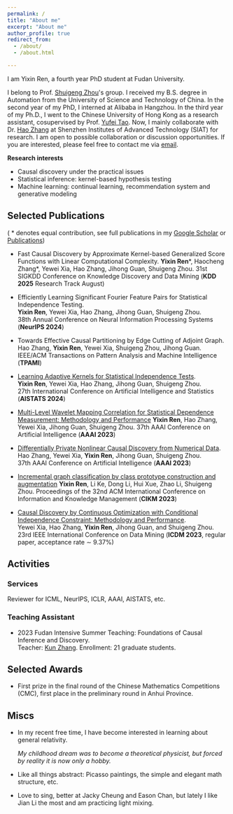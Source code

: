 ```yaml
---
permalink: /
title: "About me"
excerpt: "About me"
author_profile: true
redirect_from: 
  - /about/
  - /about.html

---
```


I am Yixin Ren, a fourth year PhD student at Fudan University. 

I belong to Prof. [Shuigeng Zhou](https://scholar.google.com/citations?user=yAE-Av4AAAAJ&hl=zh-CN)'s group. I received my B.S. degree in Automation from the University of Science and Technology of China. In the second year of my PhD, I interned at Alibaba in Hangzhou. In the third year of my Ph.D., I went to the Chinese University of Hong Kong as a research assistant, cosupervised by Prof. [Yufei Tao](https://www.cse.cuhk.edu.hk/~taoyf/). Now, I mainly collaborate with Dr. [Hao Zhang](https://people.ucas.ac.cn/~hzhang10) at Shenzhen Institutes of Advanced Technology (SIAT) for research. I am open to possible collaboration or discussion opportunities. If you are interested, please feel free to contact me via [email](yxren21@m.fudan.edu.cn). 

**Research interests**

* Causal discovery under the practical issues
* Statistical inference: kernel-based hypothesis testing
* Machine learning: continual learning, recommendation system and generative modeling


## Selected Publications 

( * denotes equal contribution, see full publications in my [Google Scholar](https://scholar.google.com/citations?user=6xjfkpkAAAAJ&hl=zh-CN) or [Publications](https://github.com/renyixin666/renyixin.github.io/blob/master/_pages/publications.md))

- Fast Causal Discovery by Approximate Kernel-based Generalized Score Functions with Linear Computational Complexity.
  **Yixin Ren**\*, Haocheng Zhang\*, Yewei Xia, Hao Zhang, Jihong Guan, Shuigeng Zhou.
  31st SIGKDD Conference on Knowledge Discovery and Data Mining (**KDD 2025** Research Track August)

- Efficiently Learning Significant Fourier Feature Pairs for Statistical Independence Testing.  
  **Yixin Ren**, Yewei Xia, Hao Zhang, Jihong Guan, Shuigeng Zhou.  
  38th Annual Conference on Neural Information Processing Systems (**NeurIPS 2024**)  

- Towards Effective Causal Partitioning by Edge Cutting of Adjoint Graph.  
  Hao Zhang, **Yixin Ren**, Yewei Xia, Shuigeng Zhou, Jihong Guan.  
  IEEE/ACM Transactions on Pattern Analysis and Machine Intelligence (**TPAMI**)

- [Learning Adaptive Kernels for Statistical Independence Tests](https://proceedings.mlr.press/v238/ren24a/ren24a.pdf).  
  **Yixin Ren**, Yewei Xia, Hao Zhang, Jihong Guan, Shuigeng Zhou.  
  27th International Conference on Artificial Intelligence and Statistics (**AISTATS 2024**)

- [Multi-Level Wavelet Mapping Correlation for Statistical Dependence Measurement: Methodology and Performance](https://scholar.google.com/citations?view_op=view_citation&hl=en&user=6xjfkpkAAAAJ&citation_for_view=6xjfkpkAAAAJ:eQOLeE2rZwMC)
  **Yixin Ren**, Hao Zhang, Yewei Xia,  Jihong Guan, Shuigeng Zhou.
  37th AAAI Conference on Artificial Intelligence (**AAAI 2023**)  

- [Differentially Private Nonlinear Causal Discovery from Numerical Data](https://ojs.aaai.org/index.php/AAAI/article/view/26452).  
  Hao Zhang, Yewei Xia, **Yixin Ren**, Jihong Guan, Shuigeng Zhou.  
  37th AAAI Conference on Artificial Intelligence (**AAAI 2023**)   

- [Incremental graph classification by class prototype construction and augmentation](https://scholar.google.com/citations?view_op=view_citation&hl=en&user=6xjfkpkAAAAJ&citation_for_view=6xjfkpkAAAAJ:_FxGoFyzp5QC)
  **Yixin Ren**, Li Ke, Dong Li, Hui Xue, Zhao Li, Shuigeng Zhou.
  Proceedings of the 32nd ACM International Conference on Information and Knowledge Management (**CIKM 2023**)

- [Causal Discovery by Continuous Optimization with Conditional Independence Constraint: Methodology and Performance](https://ieeexplore.ieee.org/abstract/document/10415743).  
  Yewei Xia, Hao Zhang, **Yixin Ren**, Jihong Guan, and Shuigeng Zhou.  
  23rd IEEE International Conference on Data Mining (**ICDM 2023**, regular paper, acceptance rate $\sim$ 9.37%)

## Activities

### Services

Reviewer for ICML, NeurIPS, ICLR, AAAI, AISTATS, etc.

### Teaching Assistant

- 2023 Fudan Intensive Summer Teaching: Foundations of Causal Inference and Discovery.  
  Teacher: [Kun Zhang](https://www.andrew.cmu.edu/user/kunz1/index.html). Enrollment: 21 graduate students.

## Selected Awards

- First prize in the final round of the Chinese Mathematics Competitions (CMC),  first place in the preliminary round in Anhui Province.

## Miscs

* In my recent free time, I have become interested in learning about general relativity. 

  *My childhood dream was to become a theoretical physicist, but forced by reality it is now only a hobby.*

* Like all things abstract: Picasso paintings, the simple and elegant math structure, etc.

* Love to sing, better at Jacky Cheung and Eason Chan, but lately I like Jian Li the most and am practicing light mixing.
